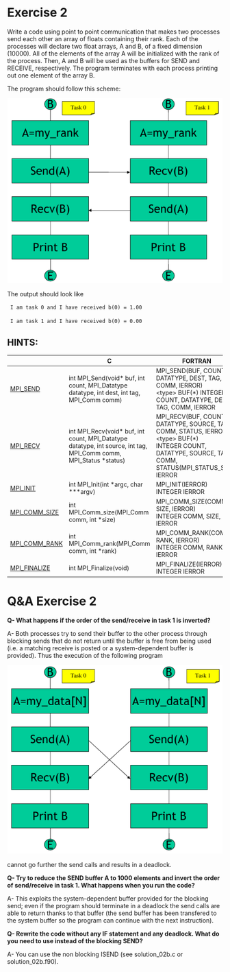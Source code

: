 # Exercise 2

Write a code using point to point communication that makes two processes send each other an array of floats containing their rank. Each of the processes will declare two float arrays, A and B, of a fixed dimension (10000).  All of the elements of the array A will be initialized with the rank of the process. Then, A and B will be used as the buffers for SEND and RECEIVE, respectively. The program terminates with each process printing out one element of the array B. 

The program should follow this scheme:

![alt text](../images/es2a.png)

The output should look like

```
 I am task 0 and I have received b(0) = 1.00 

 I am task 1 and I have received b(0) = 0.00 
```

## HINTS:

|    | **C** | **FORTRAN** |
|----|-------|-------------|
| [MPI_SEND](https://www.open-mpi.org/doc/v3.1/man3/MPI_Send.3.php) | int MPI_Send(void\* buf, int count, MPI_Datatype datatype, int dest, int tag, MPI_Comm comm) | MPI_SEND(BUF, COUNT, DATATYPE, DEST, TAG, COMM, IERROR) <br> \<type\> BUF(\*) INTEGER COUNT, DATATYPE, DEST, TAG, COMM, IERROR |
| [MPI_RECV](https://www.open-mpi.org/doc/v3.1/man3/MPI_Recv.3.php) | int MPI_Recv(void\* buf, int count, MPI_Datatype datatype, int source, int tag, MPI_Comm comm, MPI_Status \*status) | MPI_RECV(BUF, COUNT, DATATYPE, SOURCE, TAG, COMM, STATUS, IERROR) <br> \<type\> BUF(\*) <br> INTEGER COUNT, DATATYPE, SOURCE, TAG, COMM, STATUS(MPI_STATUS_SIZE), IERROR |
| [MPI_INIT](https://www.open-mpi.org/doc/v3.1/man3/MPI_Init.3.php) | int MPI_Init(int \*argc, char \***argv) | MPI_INIT(IERROR) <br> INTEGER IERROR |
| [MPI_COMM_SIZE](https://www.open-mpi.org/doc/v3.1/man3/MPI_Comm_size.3.php) | int MPI_Comm_size(MPI_Comm comm, int \*size) | MPI_COMM_SIZE(COMM, SIZE, IERROR) <br> INTEGER COMM, SIZE, IERROR |
| [MPI_COMM_RANK](https://www.open-mpi.org/doc/v3.1/man3/MPI_Comm_rank.3.php) | int MPI_Comm_rank(MPI_Comm comm, int \*rank) | MPI_COMM_RANK(COMM, RANK, IERROR) <br> INTEGER COMM, RANK, IERROR |
| [MPI_FINALIZE](https://www.open-mpi.org/doc/v3.1/man3/MPI_Finalize.3.php) | int MPI_Finalize(void) | MPI_FINALIZE(IERROR) <br> INTEGER IERROR |

# Q&A Exercise 2

**Q- What happens if the order of the send/receive in task 1 is inverted?**

A- Both processes try to send their buffer to the other process through blocking sends that do not return until the buffer is free from being used (i.e. a matching receive is posted or a system-dependent buffer is provided). Thus the execution of the following program

![alt text](../images/es2b.png)

cannot go further the send calls and results in a deadlock.

**Q- Try to reduce the SEND buffer A to 1000 elements and invert the order of send/receive in task 1. What happens when  you run the code?**

A- This exploits the system-dependent buffer provided for the blocking send; even if the program should terminate in a deadlock the send calls are able to return thanks to that buffer (the send buffer has been transfered to the system buffer so the program can continue with the next instruction). 

**Q- Rewrite the code without any IF statement and any deadlock. What do you need to use instead of the blocking SEND?**

A- You can use the non blocking ISEND (see solution_02b.c or solution_02b.f90).
